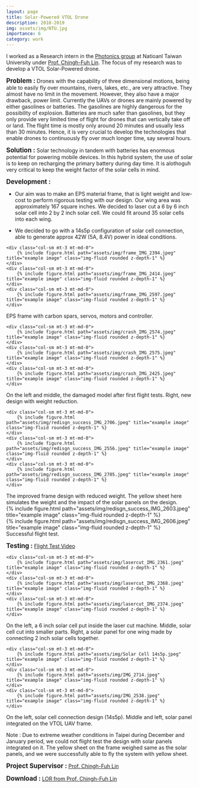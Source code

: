 ```yaml
---
layout: page
title: Solar-Powered VTOL Drone
description: 2018-2019
img: assets/img/NTU.jpg
importance: 6
category: work
---
```


I worked as a Research intern in the <a href="https://gipo.ntu.edu.tw/?locale=en" target="_blank">Photonics group</a> at Natioanl Taiwan University under <a href="https://gipo.ntu.edu.tw/en/member/faculty/Ching-Fuh-Lin-41625297" target="_blank">Prof. Chingh-Fuh Lin</a>. The focus of my research was to develop a VTOL Solar-Powered drone.

<span style="font-size: 17px;"><b>Problem :</b></span>
Drones with the capability of three dimensional motions, being able to easily fly over mountains, rivers, lakes, etc., are very attractive. They almost have no limit in the movement. However, they also have a major drawback, power limit. Currently the UAVs or drones are mainly powered by either gasolines or batteries. The gasolines are highly dangerous for the possibility of explosion. Batteries are much safer than gasolines, but they only provide very limited time of flight for drones that can vertically take off or land. The flight time is mostly only around 20 minutes and usually less than 30 minutes. Hence, it is very crucial to develop the technologies that enable drones to continuously fly over much longer time, say several hours.

<span style="font-size: 17px;"><b>Solution :</b></span>
Solar technology in tandem with batteries has enormous potential for powering mobile devices. In this hybrid system, the use of solar is to keep on recharging the primary battery during day time. It is alothoguh very critical to keep the weight factor of the solar cells in mind.

<span style="font-size: 17px;"><b>Development :</b></span>

- Our aim was to make an EPS material frame, that is light weight and low-cost to perform rigorous testing with our design. Our wing area was approximately 167 square inches. We decided to laser cut a 6 by 6 inch solar cell into 2 by 2 inch solar cell. We could fit around 35 solar cells into each wing. 

- We decided to go with a 14s5p configuration of solar cell connection, able to generate approx 42W (5A, 8.4V) power in ideal conditions.

<div class="row"> 

    <div class="col-sm mt-3 mt-md-0">
        {% include figure.html path="assets/img/frame_IMG_2394.jpeg" title="example image" class="img-fluid rounded z-depth-1" %}
    </div>
    <div class="col-sm mt-3 mt-md-0">
        {% include figure.html path="assets/img/frame_IMG_2414.jpeg" title="example image" class="img-fluid rounded z-depth-1" %}
    </div>
    <div class="col-sm mt-3 mt-md-0">
        {% include figure.html path="assets/img/frame_IMG_2597.jpeg" title="example image" class="img-fluid rounded z-depth-1" %}
    </div>

</div>
<div class="caption">
    EPS frame with carbon spars, servos, motors and controller.
</div>

<div class="row"> 

    <div class="col-sm mt-3 mt-md-0">
        {% include figure.html path="assets/img/crash_IMG_2574.jpeg" title="example image" class="img-fluid rounded z-depth-1" %}
    </div>
    <div class="col-sm mt-3 mt-md-0">
        {% include figure.html path="assets/img/crash_IMG_2575.jpeg" title="example image" class="img-fluid rounded z-depth-1" %}
    </div>
    <div class="col-sm mt-3 mt-md-0">
        {% include figure.html path="assets/img/crash_IMG_2425.jpeg" title="example image" class="img-fluid rounded z-depth-1" %}
    </div>

</div>
<div class="caption">
    On the left and middle, the damaged model after first flight tests. Right, new design with weight reduction.
</div>

<div class="row"> 

    <div class="col-sm mt-3 mt-md-0">
        {% include figure.html path="assets/img/redisgn_success_IMG_2706.jpeg" title="example image" class="img-fluid rounded z-depth-1" %}
    </div>
    <div class="col-sm mt-3 mt-md-0">
        {% include figure.html path="assets/img/redisgn_success_IMG_2556.jpeg" title="example image" class="img-fluid rounded z-depth-1" %}
    </div>
    <div class="col-sm mt-3 mt-md-0">
        {% include figure.html path="assets/img/redisgn_success_IMG_2705.jpeg" title="example image" class="img-fluid rounded z-depth-1" %}
    </div>

</div>
<div class="caption">
 The improved frame design with reduced weight. The yellow sheet here simulates the weight and the impact of the solar panels on the design.
</div>

<div class="row"> 
    <div class="col-sm mt-3 mt-md-0">
        {% include figure.html path="assets/img/redisgn_success_IMG_2603.jpeg" title="example image" class="img-fluid rounded z-depth-1" %}
    </div>
    <div class="col-sm mt-3 mt-md-0">
        {% include figure.html path="assets/img/redisgn_success_IMG_2606.jpeg" title="example image" class="img-fluid rounded z-depth-1" %}
    </div>
    
</div>
<div class="caption">
Successful flight test.
</div>

<span style="font-size: 17px;"><b>Testing :</b></span>
<a href="https://gipo.ntu.edu.tw/en/member/faculty/Ching-Fuh-Lin-41625297" target="_blank"> Flight Test Video</a> 
 <br>


<div class="row"> 

    <div class="col-sm mt-3 mt-md-0">
        {% include figure.html path="assets/img/lasercut_IMG_2361.jpeg" title="example image" class="img-fluid rounded z-depth-1" %}
    </div>
    <div class="col-sm mt-3 mt-md-0">
        {% include figure.html path="assets/img/lasercut_IMG_2368.jpeg" title="example image" class="img-fluid rounded z-depth-1" %}
    </div>
    <div class="col-sm mt-3 mt-md-0">
        {% include figure.html path="assets/img/lasercut_IMG_2374.jpeg" title="example image" class="img-fluid rounded z-depth-1" %}
    </div>

</div>
<div class="caption">
    On the left, a 6 inch solar cell put inside the laser cut machine. Middle, solar cell cut into smaller parts. Right, a solar panel for one wing made by connecting 2 inch solar cells together.
</div>

<div class="row"> 

    <div class="col-sm mt-3 mt-md-0">
        {% include figure.html path="assets/img/Solar Cell 14s5p.jpeg" title="example image" class="img-fluid rounded z-depth-1" %}
    </div>
    <div class="col-sm mt-3 mt-md-0">
        {% include figure.html path="assets/img/IMG_2714.jpeg" title="example image" class="img-fluid rounded z-depth-1" %}
    </div>
    <div class="col-sm mt-3 mt-md-0">
        {% include figure.html path="assets/img/IMG_2538.jpeg" title="example image" class="img-fluid rounded z-depth-1" %}
    </div>

</div>
<div class="caption">
    On the left, solar cell connection design (14s5p). Middle and left, solar panel integrated on the VTOL UAV frame.
</div>

Note : Due to extreme weather conditions in Taipei during December and January period, we could not flight test the design with solar panels integrated on it. The yellow sheet on the frame weighed same as the solar panels, and we were successfully able to fly the system with yellow sheet.

<span style="font-size: 17px;"><b>Project Supervisor :</b></span>
<a href="https://gipo.ntu.edu.tw/en/member/faculty/Ching-Fuh-Lin-41625297" target="_blank"> Prof. Chingh-Fuh Lin</a> 
 <br>

<span style="font-size: 17px;"><b>Download :</b></span>
<a href="https://gipo.ntu.edu.tw/en/member/faculty/Ching-Fuh-Lin-41625297" target="_blank"> LOR from Prof. Chingh-Fuh Lin</a> 
 <br>


